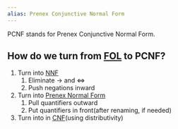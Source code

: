 ```yaml
---
alias: Prenex Conjunctive Normal Form
---
```


PCNF stands for Prenex Conjunctive Normal Form. 


## How do we turn from [FOL](First%20Order%20Logic.md) to PCNF?

1. Turn into [NNF](Negational%20Normal%20Form.md)
	1. Eliminate $\to$ and $\iff$
	2. Push negations inward
2. Turn into [Prenex Normal Form](Prenex%20Normal%20Form.md)
	1. Pull quantifiers outward
	2. Put quantifiers in front(after renaming, if needed)
3. Turn into in [CNF](CNF.md)(using distributivity)
